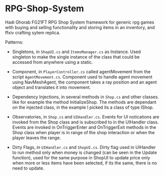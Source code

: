 # RPG-Shop-System

Hadi Ghorab FG21FT
RPG Shop System framework for generic rpg games with buying and selling functionality and storing items in an inventory, and ffxiv crafting sytem replica.

Patterns:
- Singletons, in `ShopUI.cs` and `ItemsManager.cs` as Instance.
  Used singleton to make the single instance of the class that could be accessed from anywhere using a static.
  
- Component, in `PlayerController.cs` called agentMovement from the script `AgentMovement.cs`.
  Component used to handle agent movement using NavMeshAgent, the component takes a ray position and an agent object and translates it into movement.
  
- Dependency Injections, in several methods in `Shop.cs` and other classes. like for example the method InitializeShop.
  The methods are dependant on the injected class, in the example I picked its a class of type IShop.
  
- Observatories, in `Shop.cs` and `UIHandler.cs`.
  Events for UI notications are invoked from the Shop class and is subscribed to in the UIHandler class. Events are invoked in OnTriggerEnter and OnTriggerExit methods in the Shop     class when player is in range of the shop interaction or when the player leaves the range.
 
- Dirty Flags, in `UIHandler.cs` and `ShopUI.cs`.
  Dirty flag used in UIHandler to run method only when money is changed (can be seen in the Update function), used for the same purpose in ShopUI to update price only when more or   less items have been selected, if its the same, there is no need to update.
